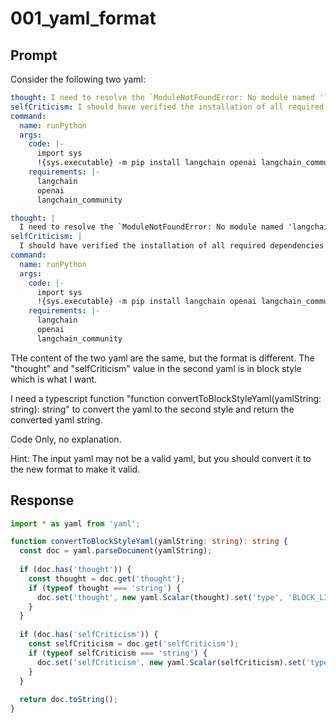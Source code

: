 # 001_yaml_format

## Prompt

Consider the following two yaml:

```yaml
thought: I need to resolve the `ModuleNotFoundError: No module named 'langchain_community'` error by ensuring that all necessary dependencies are correctly installed.
selfCriticism: I should have verified the installation of all required dependencies before running the code.
command:
  name: runPython
  args:
    code: |-
      import sys
      !{sys.executable} -m pip install langchain openai langchain_community
    requirements: |-
      langchain
      openai
      langchain_community
```

```yaml
thought: |
  I need to resolve the `ModuleNotFoundError: No module named 'langchain_community'` error by ensuring that all necessary dependencies are correctly installed.
selfCriticism: |
  I should have verified the installation of all required dependencies before running the code.
command:
  name: runPython
  args:
    code: |-
      import sys
      !{sys.executable} -m pip install langchain openai langchain_community
    requirements: |-
      langchain
      openai
      langchain_community
```

THe content of the two yaml are the same, but the format is different. The "thought" and "selfCriticism" value in the second yaml is in block style which is what I want. 

I need a typescript function "function convertToBlockStyleYaml(yamlString: string): string" to convert the yaml to the second style and return the converted yaml string.

Code Only, no explanation.

Hint: The input yaml may not be a valid yaml, but you should convert it to the new format to make it valid.

## Response

```typescript
import * as yaml from 'yaml';

function convertToBlockStyleYaml(yamlString: string): string {
  const doc = yaml.parseDocument(yamlString);
  
  if (doc.has('thought')) {
    const thought = doc.get('thought');
    if (typeof thought === 'string') {
      doc.set('thought', new yaml.Scalar(thought).set('type', 'BLOCK_LITERAL'));
    }
  }
  
  if (doc.has('selfCriticism')) {
    const selfCriticism = doc.get('selfCriticism');
    if (typeof selfCriticism === 'string') {
      doc.set('selfCriticism', new yaml.Scalar(selfCriticism).set('type', 'BLOCK_LITERAL'));
    }
  }
  
  return doc.toString();
}
```


